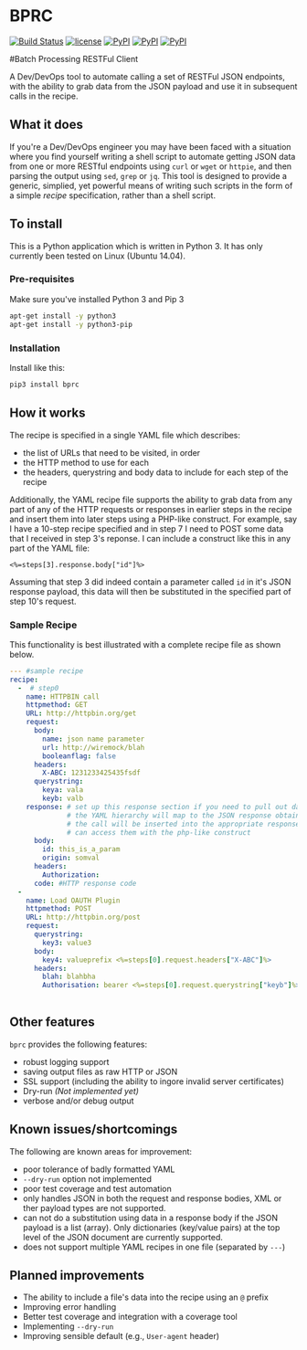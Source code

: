 # BPRC 
[![Build Status](https://travis-ci.org/bradwood/BPRC.svg?branch=master)](https://travis-ci.org/bradwood/BPRC)
[![license](https://img.shields.io/github/license/mashape/apistatus.svg?maxAge=2592000)](https://github.com/bradwood/BPRC/blob/master/LICENSE)
[![PyPI](https://img.shields.io/pypi/v/bprc.svg?maxAge=2592000)](https://pypi.python.org/pypi/bprc)
[![PyPI](https://img.shields.io/pypi/pyversions/bprc.svg?maxAge=2592000)](https://pypi.python.org/pypi/bprc)
[![PyPI](https://img.shields.io/pypi/status/bprc.svg?maxAge=2592000)](https://pypi.python.org/pypi/bprc)

#Batch Processing RESTFul Client

A Dev/DevOps tool to automate calling a set of RESTFul JSON endpoints, with the ability to grab data from the JSON payload and use it in subsequent calls in the recipe.

## What it does
If you're a Dev/DevOps engineer you may have been faced with a situation where you find yourself writing a shell script to automate getting JSON data from one or more RESTful endpoints using `curl` or `wget` or `httpie`, and then parsing the output using `sed`, `grep` or `jq`. This tool is designed to provide a generic, simplied, yet powerful means of writing such scripts in the form of a simple _recipe_ specification, rather than a shell script. 

## To install
This is a Python application which is written in Python 3. It has only currently been tested on Linux (Ubuntu 14.04).

### Pre-requisites
Make sure you've installed Python 3 and Pip 3
```bash
apt-get install -y python3
apt-get install -y python3-pip
```

### Installation
Install like this:
```bash
pip3 install bprc
```

## How it works
The recipe is specified in a single YAML file which describes:
 - the list of URLs that need to be visited, in order
 - the HTTP method to use for each
 - the headers, querystring and body data to include for each step of the recipe

Additionally, the YAML recipe file supports the ability to  grab data from any part of any of the HTTP requests or responses in earlier steps in the recipe and insert them into later steps using a PHP-like construct. For example, say I have a 10-step recipe specified and in step 7 I need to POST some data that I received in step 3's reponse. I can include a construct like this in any part of the YAML file: 
```
<%=steps[3].response.body["id"]%>
```
Assuming that step 3 did indeed contain a parameter called `id` in it's JSON response payload, this data will then be substituted in the specified part of step 10's request. 

### Sample Recipe
This functionality is best illustrated with a complete recipe file as shown below.
```yaml
--- #sample recipe
recipe:
  -  # step0
    name: HTTPBIN call
    httpmethod: GET
    URL: http://httpbin.org/get
    request:
      body:
        name: json name parameter
        url: http://wiremock/blah
        booleanflag: false
      headers:
        X-ABC: 1231233425435fsdf
      querystring:
        keya: vala
        keyb: valb
    response: # set up this response section if you need to pull out data here for use later in the recipe.
              # the YAML hierarchy will map to the JSON response obtained and the the values received from
              # the call will be inserted into the appropriate response variables so that subsequent steps
              # can access them with the php-like construct
      body:
        id: this_is_a_param
        origin: somval
      headers:
        Authorization:
      code: #HTTP response code
  -
    name: Load OAUTH Plugin
    httpmethod: POST
    URL: http://httpbin.org/post
    request:
      querystring:
        key3: value3
      body:
        key4: valueprefix <%=steps[0].request.headers["X-ABC"]%>
      headers:
        blah: blahbha
        Authorisation: bearer <%=steps[0].request.querystring["keyb"]%>
   
```
## Other features
`bprc` provides the following features:
 - robust logging support
 - saving output files as raw HTTP or JSON
 - SSL support (including the ability to ingore invalid server certificates)
 - Dry-run *(Not implemented yet)*
 - verbose and/or debug output

## Known issues/shortcomings
The following are known areas for improvement:
- poor tolerance of badly formatted YAML
- `--dry-run` option not implemented
- poor test coverage and test automation
- only handles JSON in both the request and response bodies, XML or ther payload types are not supported.
- can not do a substitution using data in a response body if the JSON payload is a list (array). Only dictionaries (key/value pairs) at the top level of the JSON document are currently supported. 
- does not support multiple YAML recipes in one file (separated by `---`)

## Planned improvements
- The ability to include a file's data into the recipe using an `@` prefix
- Improving error handling
- Better test coverage and integration with a coverage tool
- Implementing `--dry-run`
- Improving sensible default (e.g., `User-agent` header)
